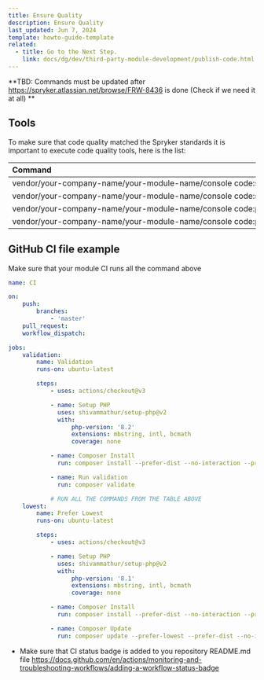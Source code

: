 ```yaml
---
title: Ensure Quality
description: Ensure Quality
last_updated: Jun 7, 2024
template: howto-guide-template
related:
  - title: Go to the Next Step.
    link: docs/dg/dev/third-party-module-development/publish-code.html
---
```


<style>
  table th, table td {
    white-space: nowrap;
  }
</style>

**TBD: Commands must be updated after https://spryker.atlassian.net/browse/FRW-8436 is done (Check if we need it at all)  **

## Tools

To make sure that code quality matched the Spryker standards it is important to execute code quality tools, here is the list:

| Command                                                                                 | Description                                                             |
|:----------------------------------------------------------------------------------------|:------------------------------------------------------------------------| 
| vendor/your-company-name/your-module-name/console code:sniff:style                      | Sniffs and fixes code style.                                            |
| vendor/your-company-name/your-module-name/console code:sniff:architecture               | Validates module architecture to find a common architecture mistakes.   |
| vendor/your-company-name/your-module-name/console code:phpstan                          | Runs PHPStan static analyzer to ensure the code quality.                |
| vendor/your-company-name/your-module-name/console code:phpmd                            | Runs PHPMD  to detect code smells and possible errors within the analyzed source code.                |

## GitHub CI file example 

Make sure that your module CI runs all the command above

```yaml
name: CI

on:
    push:
        branches:
            - 'master'
    pull_request:
    workflow_dispatch:

jobs:
    validation:
        name: Validation
        runs-on: ubuntu-latest

        steps:
            - uses: actions/checkout@v3

            - name: Setup PHP
              uses: shivammathur/setup-php@v2
              with:
                  php-version: '8.2'
                  extensions: mbstring, intl, bcmath
                  coverage: none

            - name: Composer Install
              run: composer install --prefer-dist --no-interaction --profile

            - name: Run validation
              run: composer validate

            # RUN ALL THE COMMANDS FROM THE TABLE ABOVE
    lowest:
        name: Prefer Lowest
        runs-on: ubuntu-latest

        steps:
            - uses: actions/checkout@v3

            - name: Setup PHP
              uses: shivammathur/setup-php@v2
              with:
                  php-version: '8.1'
                  extensions: mbstring, intl, bcmath
                  coverage: none

            - name: Composer Install
              run: composer install --prefer-dist --no-interaction --profile

            - name: Composer Update
              run: composer update --prefer-lowest --prefer-dist --no-interaction --profile -vvv

```

- Make sure that CI status badge is added to you repository README.md file https://docs.github.com/en/actions/monitoring-and-troubleshooting-workflows/adding-a-workflow-status-badge